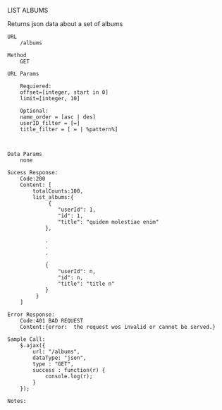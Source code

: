 
LIST ALBUMS

Returns json data about a set of albums

	URL	
		/albums
		
	Method
		GET 

	URL Params

		Requiered:
		offset=[integer, start in 0]
		limit=[integer, 10]

		Optional:
		name_order = [asc | des]
		userID_filter = [=]
		title_filter = [ = | %pattern%]

		

	Data Params
		none

	Sucess Response:
		Code:200
		Content: [
		  	totalCounts:100,
		  	list_albums:{
				 {
				    "userId": 1,
				    "id": 1,
				    "title": "quidem molestiae enim"
			  	},	
			  	
			  	.
			  	.
			  	.
			  	
			  	{
				    "userId": n,
				    "id": n,
				    "title": "title n"
			  	}	
		 	 }
		]

	Error Response:
		Code:401 BAD REQUEST 
		Content:{error:  the request wos invalid or cannot be served.}

	Sample Call:
		$.ajax({
		    url: "/albums",
		    dataType: "json",
		    type : "GET",
		    success : function(r) {
		     	console.log(r);
		    }
	  	});

	Notes:
		